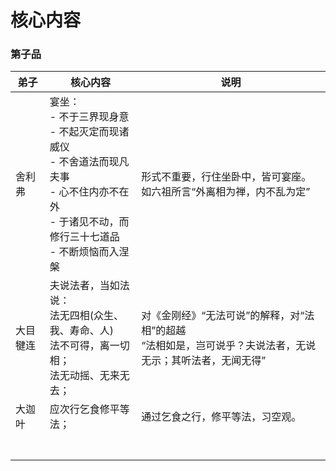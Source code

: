 # 核心内容

### 第子品

| 弟子     | 核心内容                                                     | 说明                                                         |
| -------- | ------------------------------------------------------------ | ------------------------------------------------------------ |
| 舍利弗   | 宴坐：<br/>- 不于三界现身意<br/>- 不起灭定而现诸威仪<br/>- 不舍道法而现凡夫事<br/>- 心不住内亦不在外<br/>- 于诸见不动，而修行三十七道品<br/>- 不断烦恼而入涅槃 | 形式不重要，行住坐卧中，皆可宴座。如六祖所言“外离相为禅，内不乱为定” |
| 大目犍连 | 夫说法者，当如法说：<br />法无四相(众生、我、寿命、人)<br />法不可得，离一切相；<br />法无动摇、无来无去； | 对《金刚经》“无法可说”的解释，对“法相”的超越<br />“法相如是，岂可说乎？夫说法者，无说无示；其听法者，无闻无得” |
| 大迦叶   | 应次行乞食修平等法；                                         | 通过乞食之行，修平等法，习空观。                             |
|          |                                                              |                                                              |
|          |                                                              |                                                              |
|          |                                                              |                                                              |
|          |                                                              |                                                              |
|          |                                                              |                                                              |
|          |                                                              |                                                              |
|          |                                                              |                                                              |
